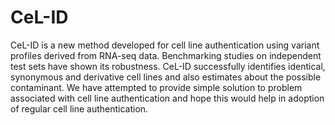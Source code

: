 # CeL-ID
CeL-ID is a new method developed for cell line authentication using variant profiles derived from RNA-seq data. Benchmarking studies on independent test sets have shown its robustness. CeL-ID successfully identifies identical, synonymous and derivative cell lines and also estimates about the possible contaminant. We have attempted to provide simple solution to problem associated with cell line authentication and hope this would help in adoption of regular cell line authentication.
